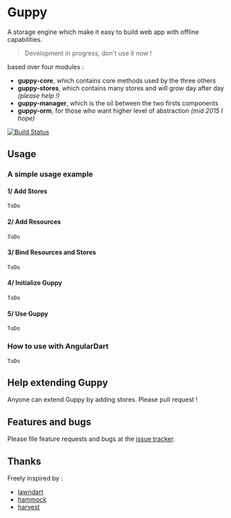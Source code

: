 # Guppy

A storage engine which make it easy to build web app with offline capabilities.

> Development in progress, don't use it now !

based over four modules :

* __guppy-core__, which contains core methods used by the three others
* __guppy-stores__, which contains many stores and will grow day after day *(please help !)*
* __guppy-manager__, which is the oil between the two firsts components
* __guppy-orm__, for those who want higher level of abstraction *(mid 2015 I hope)*

[![Build Status](https://travis-ci.org/banalg/guppy.svg)](https://travis-ci.org/banalg/guppy)

## Usage
### A simple usage example
#### 1/ Add Stores

    ToDo

#### 2/ Add Resources

    ToDo

#### 3/ Bind Resources and Stores

    ToDo

#### 4/ Initialize Guppy

    ToDo

#### 5/ Use Guppy

    ToDo

### How to use with AngularDart

    ToDo


## Help extending Guppy
Anyone can extend Guppy by adding stores. Please pull request !

## Features and bugs

Please file feature requests and bugs at the [issue tracker][tracker].

## Thanks
Freely inspired by :

- [lawndart]
- [hammock]
- [harvest]




[tracker]: https://github.com/banalg/guppy/issues
[lawndart]: https://pub.dartlang.org/packages/lawndart
[hammock]: https://pub.dartlang.org/packages/hammock
[harvest]: https://pub.dartlang.org/packages/harvest
